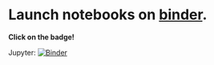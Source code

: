 # Launch notebooks on [binder](https://mybinder.org).

**Click on the badge!**

Jupyter: [![Binder](http://mybinder.org/badge.svg)](http://beta.mybinder.org/v2/gh/pnavaro/finistR2018/master)
